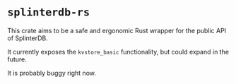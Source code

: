 # `splinterdb-rs`

This crate aims to be a safe and ergonomic Rust wrapper for the public API of SplinterDB.

It currently exposes the `kvstore_basic` functionality, but could expand in the future.

It is probably buggy right now.
